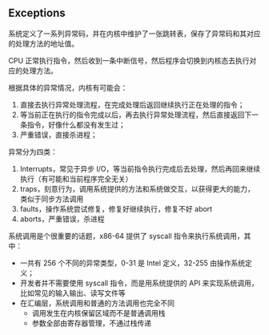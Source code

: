 ## Exceptions

系统定义了一系列异常码，并在内核中维护了一张跳转表，保存了异常码和其对应的处理方法的地址值。

CPU 正常执行指令，然后收到一条中断信号，然后程序会切换到内核态去执行对应的处理方法。

根据具体的异常情况，内核有可能会：

1. 直接去执行异常处理流程，在完成处理后返回继续执行正在处理的指令；
2. 等当前正在执行的指令完成以后，再去执行异常处理流程，然后直接返回下一条指令，好像什么都没有发生过；
3. 严重错误，直接杀进程；

异常分为四类：

1. Interrupts，常见于异步 I/O，等当前指令执行完成后去处理，然后再回来继续执行（有可能和当前程序完全无关）
2. traps，刻意行为，调用系统提供的方法和系统做交互，以获得更大的能力，类似于同步方法调用
3. faults，操作系统尝试修复，修复好继续执行，修复不好 abort
4. aborts，严重错误，杀进程

系统调用是个很重要的话题，x86-64 提供了 syscall 指令来执行系统调用，其中：

- 一共有 256 个不同的异常类型，0-31 是 Intel 定义，32-255 由操作系统定义；
- 开发者并不需要使用 syscall 指令，而是用系统提供的 API 来实现系统调用，比如常见的输入输出、读写文件等
- 在汇编层，系统调用和普通的方法调用也完全不同
    - 调用发生在内核保留区域而不是普通调用栈
    - 参数全部由寄存器管理，不通过栈传递
